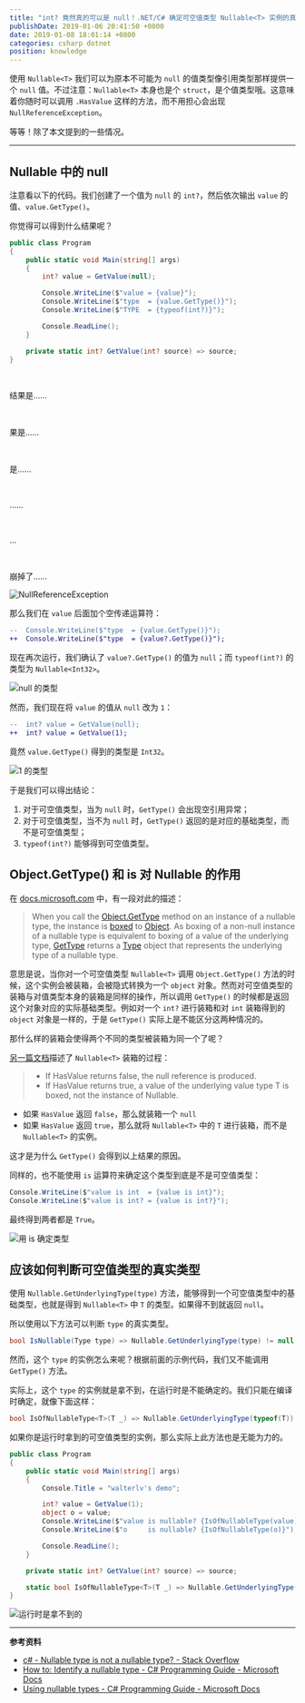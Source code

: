 ```yaml
---
title: "int? 竟然真的可以是 null！.NET/C# 确定可空值类型 Nullable<T> 实例的真实类型"
publishDate: 2019-01-06 20:41:50 +0800
date: 2019-01-08 18:01:14 +0800
categories: csharp dotnet
position: knowledge
---
```


使用 `Nullable<T>` 我们可以为原本不可能为 `null` 的值类型像引用类型那样提供一个 `null` 值。不过注意：`Nullable<T>` 本身也是个 `struct`，是个值类型哦。这意味着你随时可以调用 `.HasValue` 这样的方法，而不用担心会出现 `NullReferenceException`。

等等！除了本文提到的一些情况。

---

<div id="toc"></div>

## Nullable<T> 中的 null

注意看以下的代码。我们创建了一个值为 `null` 的 `int?`，然后依次输出 `value` 的值、`value.GetType()`。

你觉得可以得到什么结果呢？

```csharp
public class Program
{
    public static void Main(string[] args)
    {
        int? value = GetValue(null);

        Console.WriteLine($"value = {value}");
        Console.WriteLine($"type  = {value.GetType()}");
        Console.WriteLine($"TYPE  = {typeof(int?)}");

        Console.ReadLine();
    }

    private static int? GetValue(int? source) => source;
}
```

<br>

结果是……

<br>

果是……

<br>

是……

<br>

……

<br>

…

<br>

崩掉了……

![NullReferenceException](/static/posts/2019-01-06-19-32-19.png)

那么我们在 `value` 后面加个空传递运算符：

```diff
--  Console.WriteLine($"type  = {value.GetType()}");
++  Console.WriteLine($"type  = {value?.GetType()}");
```

现在再次运行，我们确认了 `value?.GetType()` 的值为 `null`；而 `typeof(int?)` 的类型为 `Nullable<Int32>`。

![null 的类型](/static/posts/2019-01-06-19-36-36.png)

然而，我们现在将 `value` 的值从 `null` 改为 `1`：

```diff
--  int? value = GetValue(null);
++  int? value = GetValue(1);
```

竟然 `value.GetType()` 得到的类型是 `Int32`。

![1 的类型](/static/posts/2019-01-06-19-38-00.png)

于是我们可以得出结论：

1. 对于可空值类型，当为 `null` 时，`GetType()` 会出现空引用异常；
1. 对于可空值类型，当不为 `null` 时，`GetType()` 返回的是对应的基础类型，而不是可空值类型；
1. `typeof(int?)` 能够得到可空值类型。

## Object.GetType() 和 is 对 Nullable<T> 的作用

在 [docs.microsoft.com](https://docs.microsoft.com/en-us/dotnet/csharp/programming-guide/nullable-types/how-to-identify-a-nullable-type) 中，有一段对此的描述：

> When you call the [Object.GetType](https://docs.microsoft.com/en-us/dotnet/api/system.object.gettype) method on an instance of a nullable type, the instance is [boxed](https://docs.microsoft.com/en-us/dotnet/csharp/programming-guide/nullable-types/using-nullable-types#boxing-and-unboxing) to [Object](https://docs.microsoft.com/en-us/dotnet/api/system.object). As boxing of a non-null instance of a nullable type is equivalent to boxing of a value of the underlying type, [GetType](https://docs.microsoft.com/en-us/dotnet/api/system.object.gettype) returns a [Type](https://docs.microsoft.com/en-us/dotnet/api/system.type) object that represents the underlying type of a nullable type.

意思是说，当你对一个可空值类型 `Nullable<T>` 调用 `Object.GetType()` 方法的时候，这个实例会被装箱，会被隐式转换为一个 `object` 对象。然而对可空值类型的装箱与对值类型本身的装箱是同样的操作，所以调用 `GetType()` 的时候都是返回这个对象对应的实际基础类型。例如对一个 `int?` 进行装箱和对 `int` 装箱得到的 `object` 对象是一样的，于是 `GetType()` 实际上是不能区分这两种情况的。

那什么样的装箱会使得两个不同的类型被装箱为同一个了呢？

[另一篇文档](https://docs.microsoft.com/en-us/dotnet/csharp/programming-guide/nullable-types/using-nullable-types)描述了 `Nullable<T>` 装箱的过程：

> - If HasValue returns false, the null reference is produced.
> - If HasValue returns true, a value of the underlying value type T is boxed, not the instance of Nullable<T>.

- 如果 `HasValue` 返回 `false`，那么就装箱一个 `null`
- 如果 `HasValue` 返回 `true`，那么就将 `Nullable<T>` 中的 `T` 进行装箱，而不是 `Nullable<T>` 的实例。

这才是为什么 `GetType()` 会得到以上结果的原因。

同样的，也不能使用 `is` 运算符来确定这个类型到底是不是可空值类型：

```csharp
Console.WriteLine($"value is int  = {value is int}");
Console.WriteLine($"value is int? = {value is int?}");
```

最终得到两者都是 `True`。

![用 is 确定类型](/static/posts/2019-01-06-20-14-28.png)

## 应该如何判断可空值类型的真实类型

使用 `Nullable.GetUnderlyingType(type)` 方法，能够得到一个可空值类型中的基础类型，也就是得到 `Nullable<T>` 中 `T` 的类型。如果得不到就返回 `null`。

所以使用以下方法可以判断 `type` 的真实类型。

```csharp
bool IsNullable(Type type) => Nullable.GetUnderlyingType(type) != null;
```

然而，这个 `type` 的实例怎么来呢？根据前面的示例代码，我们又不能调用 `GetType()` 方法。

实际上，这个 `type` 的实例就是拿不到，在运行时是不能确定的。我们只能在编译时确定，就像下面这样：

```csharp
bool IsOfNullableType<T>(T _) => Nullable.GetUnderlyingType(typeof(T)) != null;
```

如果你是运行时拿到的可空值类型的实例，那么实际上此方法也是无能为力的。

```csharp
public class Program
{
    public static void Main(string[] args)
    {
        Console.Title = "walterlv's demo";

        int? value = GetValue(1);
        object o = value;
        Console.WriteLine($"value is nullable? {IsOfNullableType(value)}");
        Console.WriteLine($"o     is nullable? {IsOfNullableType(o)}");

        Console.ReadLine();
    }

    private static int? GetValue(int? source) => source;

    static bool IsOfNullableType<T>(T _) => Nullable.GetUnderlyingType(typeof(T)) != null;
}
```

![运行时是拿不到的](/static/posts/2019-01-06-20-27-41.png)

---

**参考资料**

- [c# - Nullable type is not a nullable type? - Stack Overflow](https://stackoverflow.com/q/785358/6233938)
- [How to: Identify a nullable type - C# Programming Guide - Microsoft Docs](https://docs.microsoft.com/en-us/dotnet/csharp/programming-guide/nullable-types/how-to-identify-a-nullable-type)
- [Using nullable types - C# Programming Guide - Microsoft Docs](https://docs.microsoft.com/en-us/dotnet/csharp/programming-guide/nullable-types/using-nullable-types)

